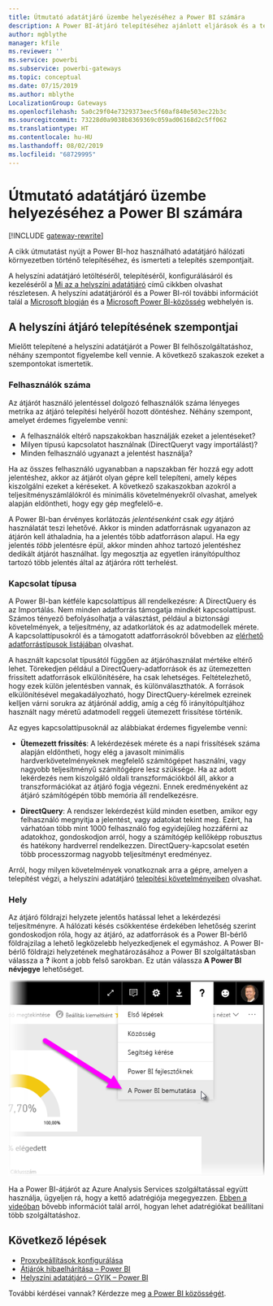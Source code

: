 ```yaml
---
title: Útmutató adatátjáró üzembe helyezéséhez a Power BI számára
description: A Power BI-átjáró telepítéséhez ajánlott eljárások és a telepítés szempontjai.
author: mgblythe
manager: kfile
ms.reviewer: ''
ms.service: powerbi
ms.subservice: powerbi-gateways
ms.topic: conceptual
ms.date: 07/15/2019
ms.author: mblythe
LocalizationGroup: Gateways
ms.openlocfilehash: 5a0c29f04e7329373eec5f60af840e503ec22b3c
ms.sourcegitcommit: 73228d0a9038b8369369c059ad06168d2c5ff062
ms.translationtype: HT
ms.contentlocale: hu-HU
ms.lasthandoff: 08/02/2019
ms.locfileid: "68729995"
---
```

# <a name="guidance-for-deploying-a-data-gateway-for-power-bi"></a>Útmutató adatátjáró üzembe helyezéséhez a Power BI számára

[!INCLUDE [gateway-rewrite](includes/gateway-rewrite.md)]

A cikk útmutatást nyújt a Power BI-hoz használható adatátjáró hálózati környezetben történő telepítéséhez, és ismerteti a telepítés szempontjait.

A helyszíni adatátjáró letöltéséről, telepítéséről, konfigurálásáról és kezeléséről a [Mi az a helyszíni adatátjáró](/data-integration/gateway/service-gateway-onprem) című cikkben olvashat részletesen. A helyszíni adatátjáróról és a Power BI-ról további információt talál a [Microsoft blogján](https://powerbi.microsoft.com/blog/) és a [Microsoft Power BI-közösség](https://community.powerbi.com/) webhelyén is.

## <a name="installation-considerations-for-the-on-premises-data-gateway"></a>A helyszíni átjáró telepítésének szempontjai

Mielőtt telepítené a helyszíni adatátjárót a Power BI felhőszolgáltatáshoz, néhány szempontot figyelembe kell vennie. A következő szakaszok ezeket a szempontokat ismertetik.

### <a name="number-of-users"></a>Felhasználók száma

Az átjárót használó jelentéssel dolgozó felhasználók száma lényeges metrika az átjáró telepítési helyéről hozott döntéshez. Néhány szempont, amelyet érdemes figyelembe venni:

* A felhasználók eltérő napszakokban használják ezeket a jelentéseket?
* Milyen típusú kapcsolatot használnak (DirectQueryt vagy importálást)?
* Minden felhasználó ugyanazt a jelentést használja?

Ha az összes felhasználó ugyanabban a napszakban fér hozzá egy adott jelentéshez, akkor az átjárót olyan gépre kell telepíteni, amely képes kiszolgálni ezeket a kéréseket. A következő szakaszokban azokról a teljesítményszámlálókról és minimális követelményekről olvashat, amelyek alapján eldöntheti, hogy egy gép megfelelő-e.

A Power BI-ban érvényes korlátozás *jelentésenként* csak *egy* átjáró használatát teszi lehetővé. Akkor is minden adatforrásnak ugyanazon az átjárón kell áthaladnia, ha a jelentés több adatforráson alapul. Ha egy jelentés *több* jelentésre épül, akkor minden ahhoz tartozó jelentéshez dedikált átjárót használhat. Így megosztja az egyetlen irányítópulthoz tartozó több jelentés által az átjáróra rótt terhelést.

### <a name="connection-type"></a>Kapcsolat típusa

A Power BI-ban kétféle kapcsolattípus áll rendelkezésre: A DirectQuery és az Importálás. Nem minden adatforrás támogatja mindkét kapcsolattípust. Számos tényező befolyásolhatja a választást, például a biztonsági követelmények, a teljesítmény, az adatkorlátok és az adatmodellek mérete. A kapcsolattípusokról és a támogatott adatforrásokról bővebben az [elérhető adatforrástípusok listájában](service-gateway-data-sources.md#list-of-available-data-source-types) olvashat.

A használt kapcsolat típusától függően az átjáróhasználat mértéke eltérő lehet. Törekedjen például a DirectQuery-adatforrások és az ütemezetten frissített adatforrások elkülönítésére, ha csak lehetséges. Feltételezhető, hogy ezek külön jelentésben vannak, és különválaszthatók. A források elkülönítésével megakadályozható, hogy DirectQuery-kérelmek ezreinek kelljen várni sorukra az átjárónál addig, amíg a cég fő irányítópultjához használt nagy méretű adatmodell reggeli ütemezett frissítése történik. 

Az egyes kapcsolattípusoknál az alábbiakat érdemes figyelembe venni:

* **Ütemezett frissítés**: A lekérdezések mérete és a napi frissítések száma alapján eldöntheti, hogy elég a javasolt minimális hardverkövetelményeknek megfelelő számítógépet használni, vagy nagyobb teljesítményű számítógépre lesz szüksége. Ha az adott lekérdezés nem kiszolgáló oldali transzformációkból áll, akkor a transzformációkat az átjáró fogja végezni. Ennek eredményeként az átjáró számítógépén több memória áll rendelkezésre.

* **DirectQuery**: A rendszer lekérdezést küld minden esetben, amikor egy felhasználó megnyitja a jelentést, vagy adatokat tekint meg. Ezért, ha várhatóan több mint 1000 felhasználó fog egyidejűleg hozzáférni az adatokhoz, gondoskodjon arról, hogy a számítógép kellőképp robusztus és hatékony hardverrel rendelkezzen. DirectQuery-kapcsolat esetén több processzormag nagyobb teljesítményt eredményez.

Arról, hogy milyen követelmények vonatkoznak arra a gépre, amelyen a telepítést végzi, a helyszíni adatátjáró [telepítési követelményeiben](/data-integration/gateway/service-gateway-install#requirements) olvashat.

### <a name="location"></a>Hely

Az átjáró földrajzi helyzete jelentős hatással lehet a lekérdezési teljesítményre. A hálózati késés csökkentése érdekében lehetőség szerint gondoskodjon róla, hogy az átjáró, az adatforrások és a Power BI-bérlő földrajzilag a lehető legközelebb helyezkedjenek el egymáshoz. A Power BI-bérlő földrajzi helyzetének meghatározásához a Power BI szolgáltatásban válassza a **?** ikont a jobb felső sarokban. Ez után válassza **A Power BI névjegye** lehetőséget.

![A Power BI-bérlő helyének meghatározása](media/service-gateway-deployment-guidance/powerbi-gateway-deployment-guidance_02.png)

Ha a Power BI-átjárót az Azure Analysis Services szolgáltatással együtt használja, ügyeljen rá, hogy a kettő adatrégiója megegyezzen. [Ebben a videóban](https://guyinacube.com/2018/01/power-bi-azure-analysis-services-gateway-data-region/) bővebb információt talál arról, hogyan lehet adatrégiókat beállítani több szolgáltatáshoz.

## <a name="next-steps"></a>Következő lépések

* [Proxybeállítások konfigurálása](/data-integration/gateway/service-gateway-proxy)  
* [Átjárók hibaelhárítása – Power BI](service-gateway-onprem-tshoot.md)  
* [Helyszíni adatátjáró – GYIK – Power BI](service-gateway-power-bi-faq.md)  

További kérdései vannak? Kérdezze meg [a Power BI közösségét](http://community.powerbi.com/).

